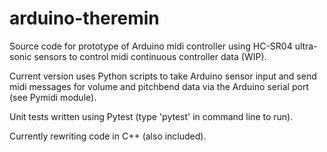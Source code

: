 # arduino-theremin

Source code for prototype of Arduino midi controller using HC-SR04 ultra-sonic sensors to control midi continuous controller data (WIP).

Current version uses Python scripts to take Arduino sensor input and send midi messages for volume and pitchbend data via the Arduino
serial port (see Pymidi module).

Unit tests written using Pytest (type 'pytest' in command line to run).

Currently rewriting code in C++ (also included).
